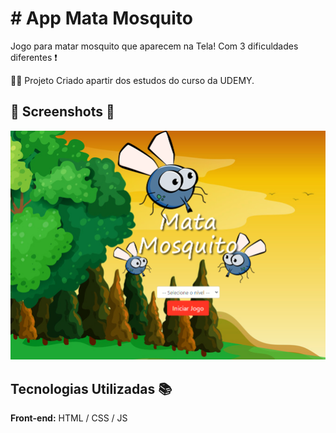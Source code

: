 # # App Mata Mosquito
Jogo para matar mosquito que aparecem na Tela! Com 3 dificuldades diferentes ❗️

🧑‍💻 Projeto Criado apartir dos estudos do curso da UDEMY.


## 📸 Screenshots 📸

![App Screenshot](mata_mosquito/jogoCompleto/imagens/readme.png)

## Tecnologias Utilizadas 📚

**Front-end:** HTML / CSS / JS



